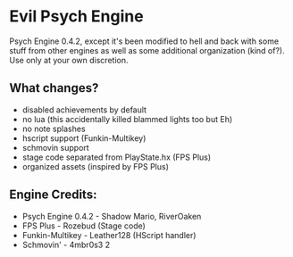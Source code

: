 # Evil Psych Engine
Psych Engine 0.4.2, except it's been modified to hell and back with some stuff from other engines as well as some additional organization (kind of?).
Use only at your own discretion.

## What changes?
- disabled achievements by default
- no lua (this accidentally killed blammed lights too but Eh)
- no note splashes
- hscript support (Funkin-Multikey)
- schmovin support
- stage code separated from PlayState.hx (FPS Plus)
- organized assets (inspired by FPS Plus)

## Engine Credits:
* Psych Engine 0.4.2 - Shadow Mario, RiverOaken
* FPS Plus - Rozebud (Stage code)
* Funkin-Multikey - Leather128 (HScript handler)
* Schmovin' - 4mbr0s3 2
